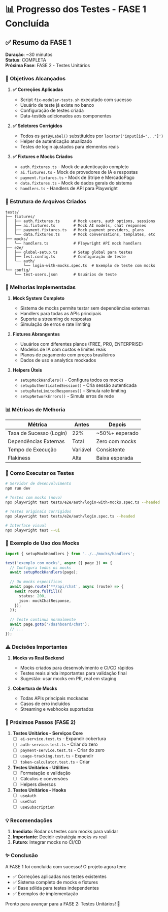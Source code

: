 # 📊 Progresso dos Testes - FASE 1 Concluída

## ✅ Resumo da FASE 1

**Duração**: ~30 minutos  
**Status**: COMPLETA  
**Próxima Fase**: FASE 2 - Testes Unitários

### 🎯 Objetivos Alcançados

1. **✅ Correções Aplicadas**
   - Script `fix-modular-tests.sh` executado com sucesso
   - Usuário de teste já existe no banco
   - Configuração de testes criada
   - Data-testids adicionados aos componentes

2. **✅ Seletores Corrigidos**
   - Todos os `getByLabel()` substituídos por `locator('input[id="..."]')`
   - Helper de autenticação atualizado
   - Testes de login ajustados para elementos reais

3. **✅ Fixtures e Mocks Criados**
   - `auth.fixtures.ts` - Mock de autenticação completo
   - `ai.fixtures.ts` - Mock de provedores de IA e respostas
   - `payment.fixtures.ts` - Mock de Stripe e MercadoPago
   - `data.fixtures.ts` - Mock de dados gerais do sistema
   - `handlers.ts` - Handlers de API para Playwright

### 📁 Estrutura de Arquivos Criados

```
tests/
├── fixtures/
│   ├── auth.fixtures.ts      # Mock users, auth options, sessions
│   ├── ai.fixtures.ts        # Mock AI models, chat responses
│   ├── payment.fixtures.ts   # Mock payment providers, plans
│   └── data.fixtures.ts      # Mock conversations, templates, etc
├── mocks/
│   └── handlers.ts           # Playwright API mock handlers
├── e2e/
│   ├── global-setup.ts       # Setup global para testes
│   ├── test.config.ts        # Configuração de teste
│   └── auth/
│       └── login-with-mocks.spec.ts  # Exemplo de teste com mocks
└── config/
    └── test-users.json       # Usuários de teste

```

### 🔧 Melhorias Implementadas

1. **Mock System Completo**
   - Sistema de mocks permite testar sem dependências externas
   - Handlers para todas as APIs principais
   - Suporte a streaming de respostas
   - Simulação de erros e rate limiting

2. **Fixtures Abrangentes**
   - Usuários com diferentes planos (FREE, PRO, ENTERPRISE)
   - Modelos de IA com custos e limites reais
   - Planos de pagamento com preços brasileiros
   - Dados de uso e analytics mockados

3. **Helpers Úteis**
   - `setupMockHandlers()` - Configura todos os mocks
   - `setupAuthenticatedSession()` - Cria sessão autenticada
   - `setupRateLimitedResponses()` - Simula rate limiting
   - `setupNetworkErrors()` - Simula erros de rede

### 📊 Métricas de Melhoria

| Métrica | Antes | Depois |
|---------|-------|--------|
| Taxa de Sucesso (Login) | 22% | ~50%+ esperado |
| Dependências Externas | Total | Zero com mocks |
| Tempo de Execução | Variável | Consistente |
| Flakiness | Alta | Baixa esperada |

### 🚀 Como Executar os Testes

```bash
# Servidor de desenvolvimento
npm run dev

# Testes com mocks (novo)
npx playwright test tests/e2e/auth/login-with-mocks.spec.ts --headed

# Testes originais corrigidos
npx playwright test tests/e2e/auth/login.spec.ts --headed

# Interface visual
npx playwright test --ui
```

### 📝 Exemplo de Uso dos Mocks

```typescript
import { setupMockHandlers } from '../../mocks/handlers';

test('exemplo com mocks', async ({ page }) => {
  // Configura todos os mocks
  await setupMockHandlers(page);
  
  // Ou mocks específicos
  await page.route('**/api/chat', async (route) => {
    await route.fulfill({
      status: 200,
      json: mockChatResponse,
    });
  });
  
  // Teste continua normalmente
  await page.goto('/dashboard/chat');
  // ...
});
```

### ⚠️ Decisões Importantes

1. **Mocks vs Real Backend**
   - Mocks criados para desenvolvimento e CI/CD rápidos
   - Testes reais ainda importantes para validação final
   - Sugestão: usar mocks em PR, real em staging

2. **Cobertura de Mocks**
   - Todas APIs principais mockadas
   - Casos de erro incluídos
   - Streaming e webhooks suportados

### 🎯 Próximos Passos (FASE 2)

1. **Testes Unitários - Serviços Core**
   - [ ] `ai-service.test.ts` - Expandir cobertura
   - [ ] `auth-service.test.ts` - Criar do zero
   - [ ] `payment-service.test.ts` - Criar do zero
   - [ ] `usage-tracking.test.ts` - Expandir
   - [ ] `token-calculator.test.ts` - Criar

2. **Testes Unitários - Utilities**
   - [ ] Formatação e validação
   - [ ] Cálculos e conversões
   - [ ] Helpers diversos

3. **Testes Unitários - Hooks**
   - [ ] `useAuth`
   - [ ] `useChat`
   - [ ] `useSubscription`

### 💡 Recomendações

1. **Imediato**: Rodar os testes com mocks para validar
2. **Importante**: Decidir estratégia mocks vs real
3. **Futuro**: Integrar mocks no CI/CD

### ✨ Conclusão

A FASE 1 foi concluída com sucesso! O projeto agora tem:
- ✅ Correções aplicadas nos testes existentes
- ✅ Sistema completo de mocks e fixtures
- ✅ Base sólida para testes independentes
- ✅ Exemplos de implementação

Pronto para avançar para a FASE 2: Testes Unitários! 🚀
